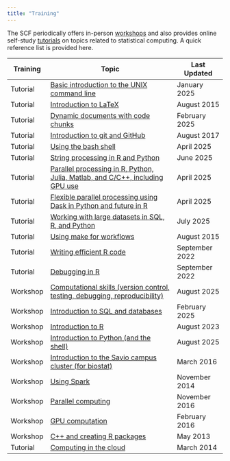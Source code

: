 ```yaml
---
title: "Training"
---
```

The SCF periodically offers in-person
[workshops](/training/workshops) and also provides online
self-study [tutorials](/training/tutorials) on topics related
to statistical computing. A quick reference list is provided here.

<div class="table-responsive">

| Training | Topic                                                                                                                                         | Last Updated   |
|----------|-----------------------------------------------------------------------------------------------------------------------------------------------|----------------|
| Tutorial | [Basic introduction to the UNIX command line](https://computing.stat.berkeley.edu/tutorial-unix-basics)                                       | January 2025   |
| Tutorial | [Introduction to LaTeX](/training/tutorials)                                                                                        | August 2015    |
| Tutorial | [Dynamic documents with code chunks](https://computing.stat.berkeley.edu/tutorial-dynamic-docs)                                               | February 2025  |
| Tutorial | [Introduction to git and GitHub](/training/tutorials)                                                                               | August 2017    |
| Tutorial | [Using the bash shell](https://computing.stat.berkeley.edu/tutorial-using-bash)                                                               | April 2025     |
| Tutorial | [String processing in R and Python](https://computing.stat.berkeley.edu/tutorial-string-processing)                                           | June 2025      |
| Tutorial | [Parallel processing in R, Python, Julia, Matlab, and C/C++, including GPU use](https://computing.stat.berkeley.edu/tutorial-parallelization) | April 2025     |
| Tutorial | [Flexible parallel processing using Dask in Python and future in R](http://computing.stat.berkeley.edu/tutorial-dask-future)                  | April 2025     |
| Tutorial | [Working with large datasets in SQL, R, and Python](https://computing.stat.berkeley.edu/tutorial-databases)                                   | July 2025      |
| Tutorial | [Using make for workflows](/training/tutorials)                                                                                     | August 2015    |
| Tutorial | [Writing efficient R code](https://computing.stat.berkeley.edu/tutorial-efficient-R)                                                          | September 2022 |
| Tutorial | [Debugging in R](/training/tutorials)                                                                                               | September 2022 |
| Workshop | [Computational skills (version control, testing, debugging, reproducibility)](https://computing.stat.berkeley.edu/compute-skills-2025)        | August 2025    |
| Workshop | [Introduction to SQL and databases](https://computing.stat.berkeley.edu/scf-databases-2025)                                                   | February 2025  |
| Workshop | [Introduction to R](/r-bootcamp)                                                                                                    | August 2023    |
| Workshop | [Introduction to Python (and the shell)](https://berkeley-scf.github.io/compute-skills-2025)                                                  | August 2025    |
| Workshop | [Introduction to the Savio campus cluster (for biostat)](https://rawgit.com/berkeley-scf/savio-biostat-2016/master/savio.html)                | March 2016     |
| Workshop | [Using Spark](/spark)                                                                                                               | November 2014  |
| Workshop | [Parallel computing](/parallel)                                                                                                     | November 2016  |
| Workshop | [GPU computation](/gpu)                                                                                                             | February 2016  |
| Workshop | [C++ and creating R packages](/cpp)                                                                                                 | May 2013       |
| Tutorial | [Computing in the cloud](/cloud-computation)                                                                                        | March 2014     |

</div>
